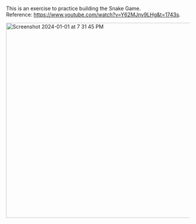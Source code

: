 This is an exercise to practice building the Snake Game.  
Reference: https://www.youtube.com/watch?v=Y62MJny9LHg&t=1743s.

<img width="535" alt="Screenshot 2024-01-01 at 7 31 45 PM" src="https://github.com/robtai29/Snake_Game/assets/61960571/70f486c6-c9b4-4456-9a66-d52055129526">
